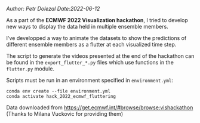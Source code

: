 _Author: Petr Dolezal Date:2022-06-12_

As a part of the **ECMWF 2022 Visualization hackathon**, I tried to develop new ways to display the data held in multiple ensemble members.

I've developped a way to animate the datasets to show the predictions of different ensemble members as a flutter at each visualized time step.

The script to generate the videos presented at the end of the hackathon can be found in the `export_flutter_*.py` files which use functions in the `flutter.py` module.

Scripts must be run in an environment specified in `environment.yml`:
```
conda env create --file environment.yml
conda activate hack_2022_ecmwf_fluttering
```
Data downloaded from https://get.ecmwf.int/#browse/browse:vishackathon (Thanks to Milana Vuckovic for providing them)
